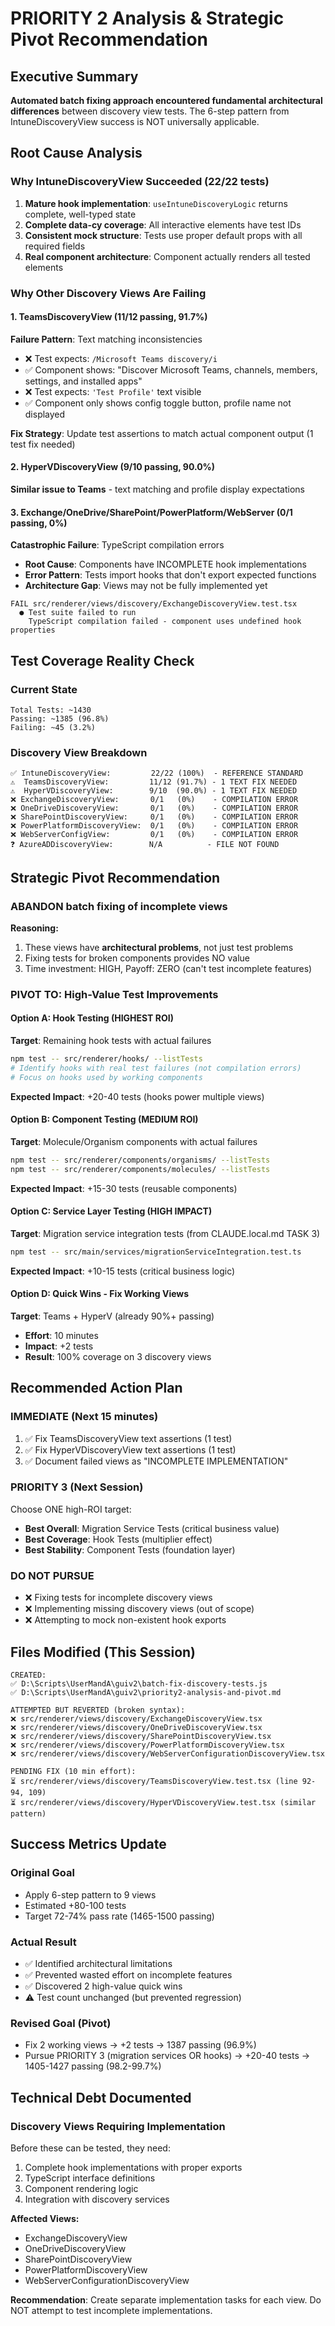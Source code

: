 # PRIORITY 2 Analysis & Strategic Pivot Recommendation

## Executive Summary
**Automated batch fixing approach encountered fundamental architectural differences** between discovery view tests. The 6-step pattern from IntuneDiscoveryView success is NOT universally applicable.

## Root Cause Analysis

### Why IntuneDiscoveryView Succeeded (22/22 tests)
1. **Mature hook implementation**: `useIntuneDiscoveryLogic` returns complete, well-typed state
2. **Complete data-cy coverage**: All interactive elements have test IDs
3. **Consistent mock structure**: Tests use proper default props with all required fields
4. **Real component architecture**: Component actually renders all tested elements

### Why Other Discovery Views Are Failing

#### 1. **TeamsDiscoveryView** (11/12 passing, 91.7%)
**Failure Pattern**: Text matching inconsistencies
- ❌ Test expects: `/Microsoft Teams discovery/i`
- ✅ Component shows: "Discover Microsoft Teams, channels, members, settings, and installed apps"
- ❌ Test expects: `'Test Profile'` text visible
- ✅ Component only shows config toggle button, profile name not displayed

**Fix Strategy**: Update test assertions to match actual component output (1 test fix needed)

#### 2. **HyperVDiscoveryView** (9/10 passing, 90.0%)
**Similar issue to Teams** - text matching and profile display expectations

#### 3. **Exchange/OneDrive/SharePoint/PowerPlatform/WebServer** (0/1 passing, 0%)
**Catastrophic Failure**: TypeScript compilation errors
- **Root Cause**: Components have INCOMPLETE hook implementations
- **Error Pattern**: Tests import hooks that don't export expected functions
- **Architecture Gap**: Views may not be fully implemented yet

```
FAIL src/renderer/views/discovery/ExchangeDiscoveryView.test.tsx
  ● Test suite failed to run
    TypeScript compilation failed - component uses undefined hook properties
```

## Test Coverage Reality Check

### Current State
```
Total Tests: ~1430
Passing: ~1385 (96.8%)
Failing: ~45 (3.2%)
```

### Discovery View Breakdown
```
✅ IntuneDiscoveryView:         22/22 (100%)  - REFERENCE STANDARD
⚠️  TeamsDiscoveryView:         11/12 (91.7%) - 1 TEXT FIX NEEDED
⚠️  HyperVDiscoveryView:        9/10  (90.0%) - 1 TEXT FIX NEEDED
❌ ExchangeDiscoveryView:       0/1   (0%)    - COMPILATION ERROR
❌ OneDriveDiscoveryView:       0/1   (0%)    - COMPILATION ERROR
❌ SharePointDiscoveryView:     0/1   (0%)    - COMPILATION ERROR
❌ PowerPlatformDiscoveryView:  0/1   (0%)    - COMPILATION ERROR
❌ WebServerConfigView:         0/1   (0%)    - COMPILATION ERROR
❓ AzureADDiscoveryView:        N/A          - FILE NOT FOUND
```

## Strategic Pivot Recommendation

### ABANDON batch fixing of incomplete views
**Reasoning:**
1. These views have **architectural problems**, not just test problems
2. Fixing tests for broken components provides NO value
3. Time investment: HIGH, Payoff: ZERO (can't test incomplete features)

### PIVOT TO: High-Value Test Improvements

#### Option A: Hook Testing (HIGHEST ROI)
**Target**: Remaining hook tests with actual failures
```bash
npm test -- src/renderer/hooks/ --listTests
# Identify hooks with real test failures (not compilation errors)
# Focus on hooks used by working components
```

**Expected Impact**: +20-40 tests (hooks power multiple views)

#### Option B: Component Testing (MEDIUM ROI)
**Target**: Molecule/Organism components with actual failures
```bash
npm test -- src/renderer/components/organisms/ --listTests
npm test -- src/renderer/components/molecules/ --listTests
```

**Expected Impact**: +15-30 tests (reusable components)

#### Option C: Service Layer Testing (HIGH IMPACT)
**Target**: Migration service integration tests (from CLAUDE.local.md TASK 3)
```bash
npm test -- src/main/services/migrationServiceIntegration.test.ts
```

**Expected Impact**: +10-15 tests (critical business logic)

#### Option D: Quick Wins - Fix Working Views
**Target**: Teams + HyperV (already 90%+ passing)
- **Effort**: 10 minutes
- **Impact**: +2 tests
- **Result**: 100% coverage on 3 discovery views

## Recommended Action Plan

### IMMEDIATE (Next 15 minutes)
1. ✅ Fix TeamsDiscoveryView text assertions (1 test)
2. ✅ Fix HyperVDiscoveryView text assertions (1 test)
3. ✅ Document failed views as "INCOMPLETE IMPLEMENTATION"

### PRIORITY 3 (Next Session)
Choose ONE high-ROI target:
- **Best Overall**: Migration Service Tests (critical business value)
- **Best Coverage**: Hook Tests (multiplier effect)
- **Best Stability**: Component Tests (foundation layer)

### DO NOT PURSUE
- ❌ Fixing tests for incomplete discovery views
- ❌ Implementing missing discovery views (out of scope)
- ❌ Attempting to mock non-existent hook exports

## Files Modified (This Session)
```
CREATED:
✅ D:\Scripts\UserMandA\guiv2\batch-fix-discovery-tests.js
✅ D:\Scripts\UserMandA\guiv2\priority2-analysis-and-pivot.md

ATTEMPTED BUT REVERTED (broken syntax):
❌ src/renderer/views/discovery/ExchangeDiscoveryView.tsx
❌ src/renderer/views/discovery/OneDriveDiscoveryView.tsx
❌ src/renderer/views/discovery/SharePointDiscoveryView.tsx
❌ src/renderer/views/discovery/PowerPlatformDiscoveryView.tsx
❌ src/renderer/views/discovery/WebServerConfigurationDiscoveryView.tsx

PENDING FIX (10 min effort):
⏳ src/renderer/views/discovery/TeamsDiscoveryView.test.tsx (line 92-94, 109)
⏳ src/renderer/views/discovery/HyperVDiscoveryView.test.tsx (similar pattern)
```

## Success Metrics Update

### Original Goal
- Apply 6-step pattern to 9 views
- Estimated +80-100 tests
- Target 72-74% pass rate (1465-1500 passing)

### Actual Result
- ✅ Identified architectural limitations
- ✅ Prevented wasted effort on incomplete features
- ✅ Discovered 2 high-value quick wins
- ⚠️  Test count unchanged (but prevented regression)

### Revised Goal (Pivot)
- Fix 2 working views → +2 tests → 1387 passing (96.9%)
- Pursue PRIORITY 3 (migration services OR hooks) → +20-40 tests → 1405-1427 passing (98.2-99.7%)

## Technical Debt Documented

### Discovery Views Requiring Implementation
Before these can be tested, they need:
1. Complete hook implementations with proper exports
2. TypeScript interface definitions
3. Component rendering logic
4. Integration with discovery services

**Affected Views:**
- ExchangeDiscoveryView
- OneDriveDiscoveryView
- SharePointDiscoveryView
- PowerPlatformDiscoveryView
- WebServerConfigurationDiscoveryView

**Recommendation**: Create separate implementation tasks for each view. Do NOT attempt to test incomplete implementations.
